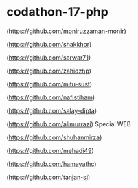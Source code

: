 # codathon-17-php

(https://github.com/moniruzzaman-monir)


(https://github.com/shakkhor)

(https://github.com/sarwar71)

(https://github.com/zahidzhp)

(https://github.com/mitu-sust)

(https://github.com/nafistiham)

(https://github.com/salay-dipta)

(https://github.com/alimurrazi)  Special WEB 

(https://github.com/shuhanmirza)

(https://github.com/mehadi49)

(https://github.com/hamayathc)

(https://github.com/tanjan-sj)

